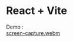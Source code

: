 # React + Vite
Demo :  
[screen-capture.webm](https://github.com/smitjogani/Todo-List-With-Drag-Drop/assets/100015904/5556ed45-d3ec-4e6b-8c34-2f9c10c46145)
